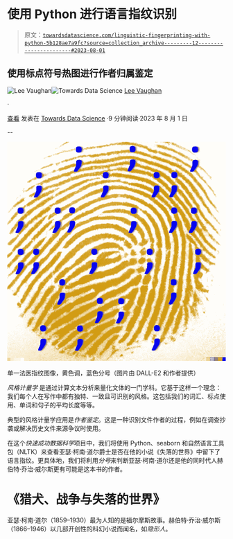 # 使用 Python 进行语言指纹识别

> 原文：[`towardsdatascience.com/linguistic-fingerprinting-with-python-5b128ae7a9fc?source=collection_archive---------12-----------------------#2023-08-01`](https://towardsdatascience.com/linguistic-fingerprinting-with-python-5b128ae7a9fc?source=collection_archive---------12-----------------------#2023-08-01)

## 使用标点符号热图进行作者归属鉴定

[](https://medium.com/@lee_vaughan?source=post_page-----5b128ae7a9fc--------------------------------)![Lee Vaughan](https://medium.com/@lee_vaughan?source=post_page-----5b128ae7a9fc--------------------------------)[](https://towardsdatascience.com/?source=post_page-----5b128ae7a9fc--------------------------------)![Towards Data Science](https://towardsdatascience.com/?source=post_page-----5b128ae7a9fc--------------------------------) [Lee Vaughan](https://medium.com/@lee_vaughan?source=post_page-----5b128ae7a9fc--------------------------------)

·

[查看](https://medium.com/m/signin?actionUrl=https%3A%2F%2Fmedium.com%2F_%2Fsubscribe%2Fuser%2F5d604015c08b&operation=register&redirect=https%3A%2F%2Ftowardsdatascience.com%2Flinguistic-fingerprinting-with-python-5b128ae7a9fc&user=Lee+Vaughan&userId=5d604015c08b&source=post_page-5d604015c08b----5b128ae7a9fc---------------------post_header-----------) 发表在 [Towards Data Science](https://towardsdatascience.com/?source=post_page-----5b128ae7a9fc--------------------------------) ·9 分钟阅读·2023 年 8 月 1 日[](https://medium.com/m/signin?actionUrl=https%3A%2F%2Fmedium.com%2F_%2Fvote%2Ftowards-data-science%2F5b128ae7a9fc&operation=register&redirect=https%3A%2F%2Ftowardsdatascience.com%2Flinguistic-fingerprinting-with-python-5b128ae7a9fc&user=Lee+Vaughan&userId=5d604015c08b&source=-----5b128ae7a9fc---------------------clap_footer-----------)

--

[](https://medium.com/m/signin?actionUrl=https%3A%2F%2Fmedium.com%2F_%2Fbookmark%2Fp%2F5b128ae7a9fc&operation=register&redirect=https%3A%2F%2Ftowardsdatascience.com%2Flinguistic-fingerprinting-with-python-5b128ae7a9fc&source=-----5b128ae7a9fc---------------------bookmark_footer-----------)![](img/84b60ea1de5e65b1d5632ec1303169e2.png)

单一法医指纹图像，黄色调，蓝色分号（图片由 DALL-E2 和作者提供）

*风格计量学* 是通过计算文本分析来量化文体的一门学科。它基于这样一个理念：我们每个人在写作中都有独特、一致且可识别的风格。这包括我们的词汇、标点使用、单词和句子的平均长度等等。

典型的风格计量学应用是*作者鉴定*。这是一种识别文件作者的过程，例如在调查抄袭或解决历史文件来源争议时使用。

在这个*快速成功数据科学*项目中，我们将使用 Python、seaborn 和自然语言工具包（NLTK）来查看亚瑟·柯南·道尔爵士是否在他的小说《失落的世界》中留下了语言指纹。更具体地，我们将利用*分号*来判断亚瑟·柯南·道尔还是他的同时代人赫伯特·乔治·威尔斯更有可能是这本书的作者。

# 《猎犬、战争与失落的世界》

亚瑟·柯南·道尔（1859–1930）最为人知的是福尔摩斯故事。赫伯特·乔治·威尔斯（1866–1946）以几部开创性的科幻小说而闻名，如*隐形人*。
